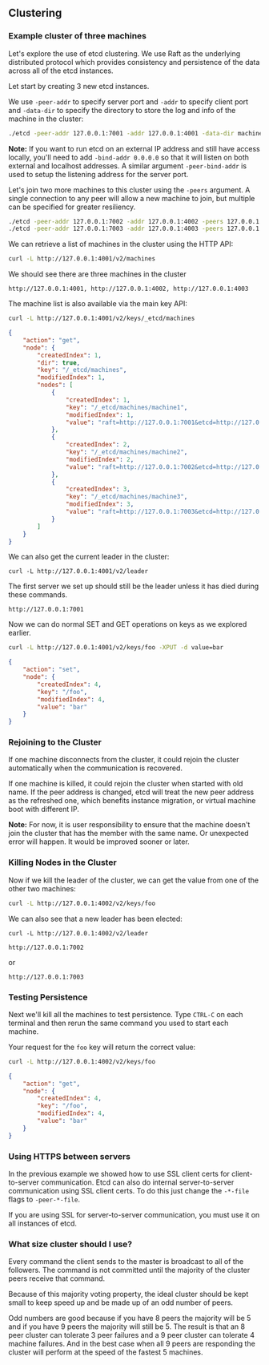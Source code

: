## Clustering

### Example cluster of three machines

Let's explore the use of etcd clustering.
We use Raft as the underlying distributed protocol which provides consistency and persistence of the data across all of the etcd instances.

Let start by creating 3 new etcd instances.

We use `-peer-addr` to specify server port and `-addr` to specify client port and `-data-dir` to specify the directory to store the log and info of the machine in the cluster:

```sh
./etcd -peer-addr 127.0.0.1:7001 -addr 127.0.0.1:4001 -data-dir machines/machine1 -name machine1
```

**Note:** If you want to run etcd on an external IP address and still have access locally, you'll need to add `-bind-addr 0.0.0.0` so that it will listen on both external and localhost addresses.
A similar argument `-peer-bind-addr` is used to setup the listening address for the server port.

Let's join two more machines to this cluster using the `-peers` argument. A single connection to any peer will allow a new machine to join, but multiple can be specified for greater resiliency.

```sh
./etcd -peer-addr 127.0.0.1:7002 -addr 127.0.0.1:4002 -peers 127.0.0.1:7001,127.0.0.1:7003 -data-dir machines/machine2 -name machine2
./etcd -peer-addr 127.0.0.1:7003 -addr 127.0.0.1:4003 -peers 127.0.0.1:7001,127.0.0.1:7002 -data-dir machines/machine3 -name machine3
```

We can retrieve a list of machines in the cluster using the HTTP API:

```sh
curl -L http://127.0.0.1:4001/v2/machines
```

We should see there are three machines in the cluster

```
http://127.0.0.1:4001, http://127.0.0.1:4002, http://127.0.0.1:4003
```

The machine list is also available via the main key API:

```sh
curl -L http://127.0.0.1:4001/v2/keys/_etcd/machines
```

```json
{
    "action": "get",
    "node": {
        "createdIndex": 1,
        "dir": true,
        "key": "/_etcd/machines",
        "modifiedIndex": 1,
        "nodes": [
            {
                "createdIndex": 1,
                "key": "/_etcd/machines/machine1",
                "modifiedIndex": 1,
                "value": "raft=http://127.0.0.1:7001&etcd=http://127.0.0.1:4001"
            },
            {
                "createdIndex": 2,
                "key": "/_etcd/machines/machine2",
                "modifiedIndex": 2,
                "value": "raft=http://127.0.0.1:7002&etcd=http://127.0.0.1:4002"
            },
            {
                "createdIndex": 3,
                "key": "/_etcd/machines/machine3",
                "modifiedIndex": 3,
                "value": "raft=http://127.0.0.1:7003&etcd=http://127.0.0.1:4003"
            }
        ]
    }
}
```

We can also get the current leader in the cluster:

```
curl -L http://127.0.0.1:4001/v2/leader
```

The first server we set up should still be the leader unless it has died during these commands.

```
http://127.0.0.1:7001
```

Now we can do normal SET and GET operations on keys as we explored earlier.

```sh
curl -L http://127.0.0.1:4001/v2/keys/foo -XPUT -d value=bar
```

```json
{
    "action": "set",
    "node": {
        "createdIndex": 4,
        "key": "/foo",
        "modifiedIndex": 4,
        "value": "bar"
    }
}
```

### Rejoining to the Cluster

If one machine disconnects from the cluster, it could rejoin the cluster automatically when the communication is recovered.

If one machine is killed, it could rejoin the cluster when started with old name. If the peer address is changed, etcd will treat the new peer address as the refreshed one, which benefits instance migration, or virtual machine boot with different IP.

**Note:** For now, it is user responsibility to ensure that the machine doesn't join the cluster that has the member with the same name. Or unexpected error will happen. It would be improved sooner or later.

### Killing Nodes in the Cluster

Now if we kill the leader of the cluster, we can get the value from one of the other two machines:

```sh
curl -L http://127.0.0.1:4002/v2/keys/foo
```

We can also see that a new leader has been elected:

```
curl -L http://127.0.0.1:4002/v2/leader
```

```
http://127.0.0.1:7002
```

or

```
http://127.0.0.1:7003
```


### Testing Persistence

Next we'll kill all the machines to test persistence.
Type `CTRL-C` on each terminal and then rerun the same command you used to start each machine.

Your request for the `foo` key will return the correct value:

```sh
curl -L http://127.0.0.1:4002/v2/keys/foo
```

```json
{
    "action": "get",
    "node": {
        "createdIndex": 4,
        "key": "/foo",
        "modifiedIndex": 4,
        "value": "bar"
    }
}
```


### Using HTTPS between servers

In the previous example we showed how to use SSL client certs for client-to-server communication.
Etcd can also do internal server-to-server communication using SSL client certs.
To do this just change the `-*-file` flags to `-peer-*-file`.

If you are using SSL for server-to-server communication, you must use it on all instances of etcd.


### What size cluster should I use?

Every command the client sends to the master is broadcast to all of the followers.
The command is not committed until the majority of the cluster peers receive that command.

Because of this majority voting property, the ideal cluster should be kept small to keep speed up and be made up of an odd number of peers.

Odd numbers are good because if you have 8 peers the majority will be 5 and if you have 9 peers the majority will still be 5.
The result is that an 8 peer cluster can tolerate 3 peer failures and a 9 peer cluster can tolerate 4 machine failures.
And in the best case when all 9 peers are responding the cluster will perform at the speed of the fastest 5 machines.
